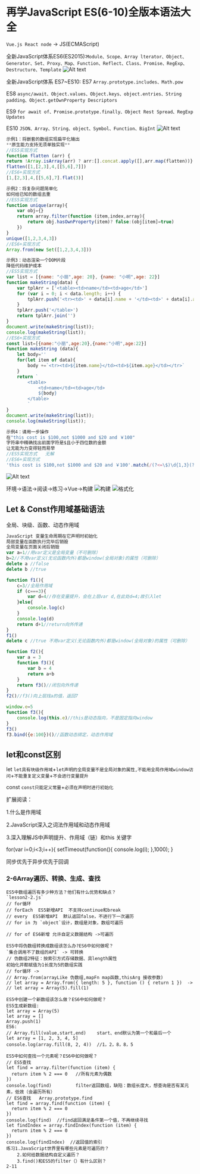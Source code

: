 # 再学JavaScript ES(6-10)全版本语法大全

`Vue.js React node` -> JS(ECMAScript)

全新JavaScript体系ES6(ES2015):`Module、Scope、Array lterator、Object、Generator、Set、Proxy、Map、Function、Reflect、Class、Promise、RegExp、Destructure、Template`
![Alt text](./img/ES6-2015.png)

全新JavaScript体系 ES7~ES10:
ES7 `Array.prototype.includes、Math.pow`

ES8 `async/await、Object.values、Object.keys、object.entries、String padding、Object.getOwnProperty Descriptors`

ES9  `for await of、Promise.prototype.finally、Object Rest Spread、RegExp Updates`

ES10  `JSON、Array、String、object、Symbol、Function、BigInt`
![Alt text](./img/ES7~ES10.png)

```javascript
示例1：将嵌套的数组实现扁平化输出
**原生能力支持无须单独实现**
//ES5实现方式
function flatten (arr) {
return !Array.isArray(arr) ? arr:[].concat.apply([],arr.map(flatten))}
flatten([1,[2,3],4,[[5,6],7]])
//ES6+实现方式
[1,[2,3],4,[[5,6],7].flat(3)]

示例2：将复杂问题简单化
如何给已知的数组去重
//ES5实现方式
function unique(array){
    var obj={}
    return array.filter(function (item,index,array){
        return obj.hasOwnProperty(item)? false:(obj[item]=true)
    })
}
unique([1,2,3,4,3])
//ES6+实现方式
Array.from(new Set([1,2,3,4,3]))

示例3：动态渲染一个DOM片段
降低代码维护成本
//ES5实现方式
var list = [{name: "小丽",age: 20}, {name: "小明",age: 22}]
function makeString(data) {
    var tplArr = ['<table><td>name</td><td>age</td>']
    for (var i = 0; i < data.length; i++) {
        tplArr.push('<tr><td>' + data[i].name + '</td><td>' + data[i].age + '</td></tr>')
    }
    tplArr.push('</table>')
    return tplArr.join('')
}
document.write(makeString(list));
console.log(makeString(list));
//ES6+实现方式
const list=[{name:"小丽",age:20},{name:"小明",age:22}]
function makeString (data){
    let body=''
    for(let item of data){
        body +=`<tr><td>${item.name}</td><td>${item.age}</td></tr>`
    }
    return `
        <table>
            <td>name</td><td>age</td>
            ${body}
        </table>
        `
}
document.write(makeString(list));
console.log(makeString(list));

示例4：请用一步操作
在"this cost is $100,not $1000 and $20 and ￥100"
字符串中精确找出前面字符是$且小于四位数的金额
让无能为力变得轻而易举
//ES5实现方式   无解
//ES6+实现方式
'this cost is $100,not $1000 and $20 and ￥100'.match(/(?<=\$)\d{1,3}(?!\d)/g)
```

![Alt text](./img/es1.png)

环境->语法->阅读->练习->Vue->构建
![构建](./img/es2.png)
![格式化](./img/es3.png)

## Let & Const作用域基础语法

全局、块级、函数、动态作用域

```javascript
JavaScript 变量生命周期在它声明时初始化
局部变量在函数执行完毕后销毁
全局变量在页面关闭后销毁
var a=1//用var定义是全局变量（不可删除）
b=2//不用var定义(无论函数内外)都是window(全局对象)的属性（可删除）
delete a //false
delete b //true

function f1(){
    c=3//全局作用域
    if (c===3){
        var d=4//存在变量提升，会在上层var d,在此处d=4;故引入let
    }else{
        console.log(c)
    }
    console.log(d)
    return d+1//return向外传递
}
f1()
delete c //true 不用var定义(无论函数内外)都是window(全局对象)的属性（可删除）

function f2(){
    var a = 3
    function f3(){
        var b = 4
        return a+b
    }
    return f3()//闭包向外传递
}
f2()//f3()向上层找a的值，返回7

window.e=5
function f3(){
    console.log(this.e)//this是动态指向，不是固定指向window
}
f3()
f3.bind({e:100})()//函数动态绑定，动态作用域
```

## let和const区别

let `let具有块级作用域`+`let声明的全局变量不是全局对象的属性,不能用全局作用域window访问`+`不能重复定义变量`+`不会进行变量提升`

const `const只能定义常量`+`必须在声明时进行初始化`

扩展阅读：

1.什么是作用域

2.JavaScript深入之词法作用域和动态作用域

3.深入理解JS中声明提升、作用域（链）和this 关键字

for(var i=0;i<3;i++){
    setTimeout(function(){
        console.log(i);
    },1000);
}

同步优先于异步优先于回调

### 2-6Array遍历、转换、生成、查找

```node
ES5中数组遍历有多少种方法？他们有什么优势和缺点？
`lesson2-2.js`
// for循环
// forEach  ES5新增API  不支持continue和break
// every  ES5新增API  默认返回false，不进行下一次遍历
// for in 为 `object`设计，数组是对象，数组可遍历

// for of ES6新增 允许自定义数据结构 ->可遍历

ES5中将伪数组转换成数组该怎么办?ES6中如何做呢？
`集合调用不了数组的API` -> 可转换
// 伪数组2特征：按索引方式存储数据、具length属性
初始化并都赋值为1长度为5的数组实践
// for循环 ->
// Array.from(arrayLike 伪数组,mapFn map函数,thisArg 接收参数)
// let array = Array.from({ length: 5 }, function () { return 1 })  ->
// let array = Array(5).fill(1)

ES5中创建一个新数组该怎么做？ES6中如何做呢？
ES5生成新数组:
let array = Array(5)
let array = []
Array.push(1)
ES6:
// Array.fill(value,start,end)    start、end默认为第一个和最后一个
let array = [1, 2, 3, 4, 5]
console.log(array.fill(8, 2, 4))  //1，2，8，8，5

ES5中如何查找一个元素呢？ES6中如何做呢？
// ES5查找
let find = array.filter(function (item) {
  return item % 2 === 0   //所有元素为偶数
})
console.log(find)         filter返回数组，缺陷：数组长度大，想查询是否有某元素，低效（会遍历所有）
// ES6查找   Array.prototype.find
let find = array.find(function (item) {
  return item % 2 === 0
})
console.log(find)  //find返回满足条件第一个值，不再继续寻找
let findIndex = array.findIndex(function (item) {
  return item % 2 === 0
})
console.log(findIndex)  //返回值的索引
练习1.JavaScript世界里有哪些元素是可遍历的？
    2.如何给数据结构自定义遍历？
    3.find()和ES5的filter（）有什么区别？
2-11
```
